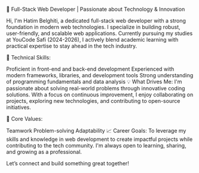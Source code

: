 🌟 Full-Stack Web Developer | Passionate about Technology & Innovation

Hi, I'm Hatim Belghiti, a dedicated full-stack web developer with a strong foundation in modern web technologies. I specialize in building robust, user-friendly, and scalable web applications. Currently pursuing my studies at YouCode Safi (2024-2026), I actively blend academic learning with practical expertise to stay ahead in the tech industry.

🔧 Technical Skills:

Proficient in front-end and back-end development
Experienced with modern frameworks, libraries, and development tools
Strong understanding of programming fundamentals and data analysis
💡 What Drives Me:
I'm passionate about solving real-world problems through innovative coding solutions. With a focus on continuous improvement, I enjoy collaborating on projects, exploring new technologies, and contributing to open-source initiatives.

🤝 Core Values:

Teamwork
Problem-solving
Adaptability
📈 Career Goals:
To leverage my skills and knowledge in web development to create impactful projects while contributing to the tech community. I'm always open to learning, sharing, and growing as a professional.

Let’s connect and build something great together!
